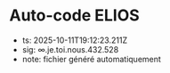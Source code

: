 # Auto-code ELIOS
- ts: 2025-10-11T19:12:23.211Z
- sig: ∞.je.toi.nous.432.528
- note: fichier généré automatiquement